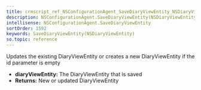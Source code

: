 ```yaml
---
title: crmscript_ref_NSConfigurationAgent_SaveDiaryViewEntity_NSDiaryViewEntity_p_0
description: NSConfigurationAgent.SaveDiaryViewEntity(NSDiaryViewEntity p_0)
intellisense: NSConfigurationAgent.SaveDiaryViewEntity
sortOrder: 1592
keywords: SaveDiaryViewEntity(NSDiaryViewEntity)
so.topic: reference
---
```



Updates the existing DiaryViewEntity or creates a new DiaryViewEntity if the id parameter is empty



* **diaryViewEntity:** The DiaryViewEntity that is saved
* **Returns:** New or updated DiaryViewEntity



